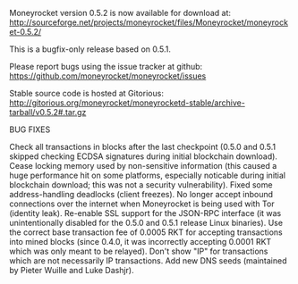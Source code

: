 Moneyrocket version 0.5.2 is now available for download at:
http://sourceforge.net/projects/moneyrocket/files/Moneyrocket/moneyrocket-0.5.2/

This is a bugfix-only release based on 0.5.1.

Please report bugs using the issue tracker at github:
https://github.com/moneyrocket/moneyrocket/issues

Stable source code is hosted at Gitorious:
http://gitorious.org/moneyrocket/moneyrocketd-stable/archive-tarball/v0.5.2#.tar.gz

BUG FIXES

Check all transactions in blocks after the last checkpoint (0.5.0 and 0.5.1 skipped checking ECDSA signatures during initial blockchain download).
Cease locking memory used by non-sensitive information (this caused a huge performance hit on some platforms, especially noticable during initial blockchain download; this was
not a security vulnerability).
Fixed some address-handling deadlocks (client freezes).
No longer accept inbound connections over the internet when Moneyrocket is being used with Tor (identity leak).
Re-enable SSL support for the JSON-RPC interface (it was unintentionally disabled for the 0.5.0 and 0.5.1 release Linux binaries).
Use the correct base transaction fee of 0.0005 RKT for accepting transactions into mined blocks (since 0.4.0, it was incorrectly accepting 0.0001 RKT which was only meant to be relayed).
Don't show "IP" for transactions which are not necessarily IP transactions.
Add new DNS seeds (maintained by Pieter Wuille and Luke Dashjr).
